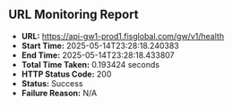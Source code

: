 ## URL Monitoring Report

- **URL:** https://api-gw1-prod1.fisglobal.com/gw/v1/health
- **Start Time:** 2025-05-14T23:28:18.240383
- **End Time:** 2025-05-14T23:28:18.433807
- **Total Time Taken:** 0.193424 seconds
- **HTTP Status Code:** 200
- **Status:** Success
- **Failure Reason:** N/A
